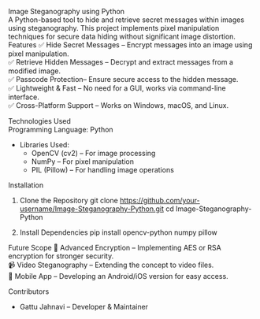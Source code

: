 Image Steganography using Python  
A Python-based tool to hide and retrieve secret messages within images using steganography. This project implements pixel manipulation techniques for secure data hiding without significant image distortion.  
Features
✅ Hide Secret Messages – Encrypt messages into an image using pixel manipulation.  
✅ Retrieve Hidden Messages – Decrypt and extract messages from a modified image.  
✅ Passcode Protection– Ensure secure access to the hidden message.  
✅ Lightweight & Fast – No need for a GUI, works via command-line interface.  
✅ Cross-Platform Support – Works on Windows, macOS, and Linux.  

Technologies Used  
Programming Language: Python  
- Libraries Used:  
  - OpenCV (cv2) – For image processing  
  - NumPy – For pixel manipulation  
  - PIL (Pillow) – For handling image operations  

Installation  
1. Clone the Repository
   git clone https://github.com/your-username/Image-Steganography-Python.git
   cd Image-Steganography-Python
    
2. Install Dependencies
   pip install opencv-python numpy pillow

Future Scope 
🚀 Advanced Encryption – Implementing AES or RSA encryption for stronger security.  
📹 Video Steganography – Extending the concept to video files.  
📱 Mobile App – Developing an Android/iOS version for easy access.  

Contributors
- Gattu Jahnavi – Developer & Maintainer  
